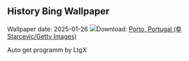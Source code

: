 ## History Bing Wallpaper
Wallpaper date: 2025-01-26
![](https://www.bing.com/th?id=OHR.PortoSunset_EN-CA0543189674_UHD.jpg&w=1000)Download: [Porto, Portugal (© Starcevic/Getty Images)](https://www.bing.com/th?id=OHR.PortoSunset_EN-CA0543189674_UHD.jpg)

Auto get programm by LtgX
